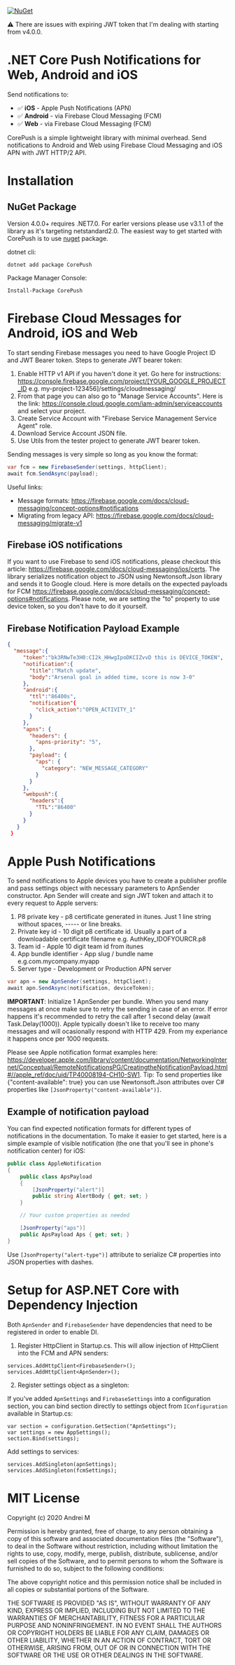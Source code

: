 [![NuGet](https://img.shields.io/nuget/v/CorePush.svg)](https://www.nuget.org/packages/CorePush/)

⚠️ There are issues with expiring JWT token that I'm dealing with starting from v4.0.0.

# .NET Core Push Notifications for Web, Android and iOS
Send notifications to:
- ✅ **iOS** - Apple Push Notifications (APN)
- ✅ **Android** - via Firebase Cloud Messaging (FCM)
- ✅ **Web** - via Firebase Cloud Messaging (FCM)

CorePush is a simple lightweight library with minimal overhead. Send notifications to Android and Web using Firebase Cloud Messaging and iOS APN with JWT HTTP/2 API.

# Installation

## NuGet Package

Version 4.0.0+ requires .NET7.0. For earler versions please use v3.1.1 of the library as it's targeting netstandard2.0. 
The easiest way to get started with CorePush is to use [nuget](https://www.nuget.org/packages/CorePush) package.

dotnet cli:
```
dotnet add package CorePush
```

Package Manager Console:
```
Install-Package CorePush
```

# Firebase Cloud Messages for Android, iOS and Web

To start sending Firebase messages you need to have Google Project ID and JWT Bearer token. Steps to generate JWT bearer token:
1. Enable HTTP v1 API if you haven't done it yet. Go here for instructions: https://console.firebase.google.com/project/[YOUR_GOOGLE_PROJECT_ID e.g. my-project-123456]/settings/cloudmessaging/
2. From that page you can also go to "Manage Service Accounts". Here is the link: https://console.cloud.google.com/iam-admin/serviceaccounts and select your project.
3. Create Service Account with "Firebase Service Management Service Agent" role.
4. Download Service Account JSON file.
5. Use Utils from the tester project to generate JWT bearer token.

Sending messages is very simple so long as you know the format:

```csharp
var fcm = new FirebaseSender(settings, httpClient);
await fcm.SendAsync(payload);
```
Useful links:
- Message formats: https://firebase.google.com/docs/cloud-messaging/concept-options#notifications
- Migrating from legacy API: https://firebase.google.com/docs/cloud-messaging/migrate-v1

## Firebase iOS notifications
If you want to use Firebase to send iOS notifications, please checkout this article: https://firebase.google.com/docs/cloud-messaging/ios/certs.
The library serializes notification object to JSON using Newtonsoft.Json library and sends it to Google cloud. Here is more details on the expected payloads for FCM https://firebase.google.com/docs/cloud-messaging/concept-options#notifications. Please note, we are setting the "to" property to use device token, so you don't have to do it yourself.

## Firebase Notification Payload Example

```json
{
  "message":{
     "token":"bk3RNwTe3H0:CI2k_HHwgIpoDKCIZvvD this is DEVICE_TOKEN",
     "notification":{
       "title":"Match update",
       "body":"Arsenal goal in added time, score is now 3-0"
     },
     "android":{
       "ttl":"86400s",
       "notification"{
         "click_action":"OPEN_ACTIVITY_1"
       }
     },
     "apns": {
       "headers": {
         "apns-priority": "5",
       },
       "payload": {
         "aps": {
           "category": "NEW_MESSAGE_CATEGORY"
         }
       }
     },
     "webpush":{
       "headers":{
         "TTL":"86400"
       }
     }
   }
 }
```

# Apple Push Notifications

To send notifications to Apple devices you have to create a publisher profile and pass settings object with necessary parameters to ApnSender constructor. Apn Sender will create and sign JWT token and attach it to every request to Apple servers:
1. P8 private key - p8 certificate generated in itunes. Just 1 line string without spaces, ----- or line breaks.
2. Private key id - 10 digit p8 certificate id. Usually a part of a downloadable certificate filename e.g. AuthKey_IDOFYOURCR.p8</param>
3. Team id - Apple 10 digit team id from itunes
4. App bundle identifier - App slug / bundle name e.g.com.mycompany.myapp
5. Server type - Development or Production APN server

```csharp
var apn = new ApnSender(settings, httpClient);
await apn.SendAsync(notification, deviceToken);
```
**IMPORTANT**: Initialize 1 ApnSender per bundle. When you send many messages at once make sure to retry the sending in case of an error. If error happens it's recommended to retry the call after 1 second delay (await Task.Delay(1000)). Apple typically doesn't like to receive too many messages and will ocasionally respond with HTTP 429. From my experiance it happens once per 1000 requests.

Please see Apple notification format examples here: https://developer.apple.com/library/content/documentation/NetworkingInternet/Conceptual/RemoteNotificationsPG/CreatingtheNotificationPayload.html#//apple_ref/doc/uid/TP40008194-CH10-SW1.
Tip: To send properties like {"content-available": true} you can use Newtonsoft.Json attributes over C# properties like `[JsonProperty("content-available")]`.

## Example of notification payload
You can find expected notification formats for different types of notifications in the documentation. To make it easier to get started, here is a simple example of visible notification (the one that you'll see in phone's notification center) for iOS:

```csharp
public class AppleNotification
{
    public class ApsPayload
    {
        [JsonProperty("alert")]
        public string AlertBody { get; set; }
    }

    // Your custom properties as needed

    [JsonProperty("aps")]
    public ApsPayload Aps { get; set; }
}
```
Use `[JsonProperty("alert-type")]` attribute to serialize C# properties into JSON properties with dashes.

# Setup for ASP.NET Core with Dependency Injection

Both `ApnSender` and `FirebaseSender` have dependencies that need to be registered in order to enable DI.

1. Register HttpClient in Startup.cs. This will allow injection of HttpClient into the FCM and APN senders:

```
services.AddHttpClient<FirebaseSender>();
services.AddHttpClient<ApnSender>();
```

2. Register settings object as a singleton:

If you've added `ApnSettings` and `FirebaseSettings` into a configuration section, you can bind section directly to settings object from `IConfiguration` available in Startup.cs:

```
var section = configuration.GetSection("ApnSettings");
var settings = new AppSettings();
section.Bind(settings);
```

Add settings to services:
```
services.AddSingleton(apnSettings);
services.AddSingleton(fcmSettings);
```

# MIT License

Copyright (c) 2020 Andrei M

Permission is hereby granted, free of charge, to any person obtaining a copy of this software and associated documentation files (the "Software"), to deal in the Software without restriction, including without limitation the rights to use, copy, modify, merge, publish, distribute, sublicense, and/or sell copies of the Software, and to permit persons to whom the Software is furnished to do so, subject to the following conditions:

The above copyright notice and this permission notice shall be included in all copies or substantial portions of the Software.

THE SOFTWARE IS PROVIDED "AS IS", WITHOUT WARRANTY OF ANY KIND, EXPRESS OR IMPLIED, INCLUDING BUT NOT LIMITED TO THE WARRANTIES OF MERCHANTABILITY, FITNESS FOR A PARTICULAR PURPOSE AND NONINFRINGEMENT. IN NO EVENT SHALL THE AUTHORS OR COPYRIGHT HOLDERS BE LIABLE FOR ANY CLAIM, DAMAGES OR OTHER LIABILITY, WHETHER IN AN ACTION OF CONTRACT, TORT OR OTHERWISE, ARISING FROM, OUT OF OR IN CONNECTION WITH THE SOFTWARE OR THE USE OR OTHER DEALINGS IN THE SOFTWARE.

